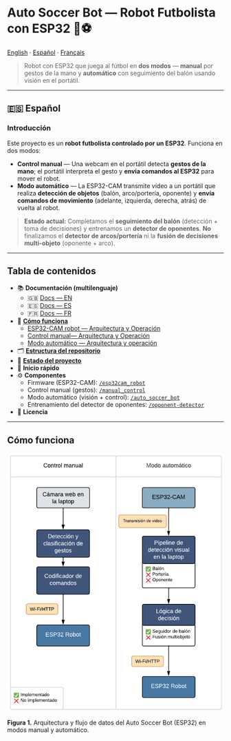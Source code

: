 # Auto Soccer Bot — Robot Futbolista con ESP32 🤖⚽️

[English](../../README.md) · [Español](#) · [Français](../fr/index.md)

> Robot con ESP32 que juega al fútbol en **dos modos** — **manual** por gestos de la mano y **automático** con seguimiento del balón usando visión en el portátil.

---

## 🇪🇸 Español

### Introducción
Este proyecto es un **robot futbolista controlado por un ESP32**. Funciona en dos modos:

- **Control manual** — Una webcam en el portátil detecta **gestos de la mano**; el portátil interpreta el gesto y **envía comandos al ESP32** para mover el robot.  
- **Modo automático** — La ESP32-CAM transmite vídeo a un portátil que realiza **detección de objetos** (balón, arco/portería, oponente) y **envía comandos de movimiento** (adelante, izquierda, derecha, atrás) de vuelta al robot.

> **Estado actual:** Completamos el **seguimiento del balón** (detección + toma de decisiones) y entrenamos un **detector de oponentes**. **No** finalizamos el **detector de arcos/portería** ni la **fusión de decisiones multi-objeto** (oponente + arco).

---

## Tabla de contenidos

- 📚 **Documentación (multilenguaje)**
  - 🇬🇧 [Docs — EN](../../README.md)
  - 🇪🇸 [Docs — ES](#)
  - 🇫🇷 [Docs — FR](../fr/index.md)
- 🧭 [**Cómo funciona**](how-it-works.md)
  - [ESP32-CAM robot — Arquitectura y Operación](esp32cam_robot.md)
  - [Control manual— Arquitectura y Operación](manual_control.md)
  - [Modo automático — Arquitectura y operación](auto_soccer_bot.md)
- 🗂️ [**Estructura del repositorio**](repository-structure.md)
- 🧪 [**Estado del proyecto**](repository-structure.md)
- 🚀 **Inicio rápido**
- ⚙️ **Componentes**
  - Firmware (ESP32-CAM): [`/esp32cam_robot`](esp32cam_robot/README.md)
  - Control manual (gestos): [`/manual_control`](manual_control/)
  - Modo automático (visión + control): [`/auto_soccer_bot`](auto_soccer_bot/)
  - Entrenamiento del detector de oponentes: [`/opponent-detector`](opponent-detector/README.md)
- 📄 **Licencia**

---

## Cómo funciona

<p align="center">
  <img src="src/figure,1.png" alt="Figura 1. Arquitectura del sistema" />
</p>

**Figura 1.** Arquitectura y flujo de datos del Auto Soccer Bot (ESP32) en modos manual y automático.
